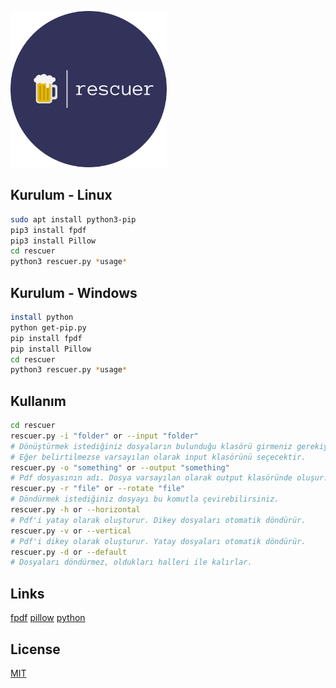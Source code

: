 ![logo](logo.png) 

## Kurulum - Linux

```bash
sudo apt install python3-pip
pip3 install fpdf
pip3 install Pillow
cd rescuer
python3 rescuer.py *usage*
```

## Kurulum - Windows

```bash
install python
python get-pip.py
pip install fpdf
pip install Pillow
cd rescuer
python3 rescuer.py *usage*
```

## Kullanım

```bash
cd rescuer
rescuer.py -i "folder" or --input "folder"
# Dönüştürmek istediğiniz dosyaların bulunduğu klasörü girmeniz gerekiyor.
# Eğer belirtilmezse varsayılan olarak input klasörünü seçecektir.
rescuer.py -o "something" or --output "something"
# Pdf dosyasının adı. Dosya varsayılan olarak output klasöründe oluşur.
rescuer.py -r "file" or --rotate "file"
# Döndürmek istediğiniz dosyayı bu komutla çevirebilirsiniz.
rescuer.py -h or --horizontal
# Pdf'i yatay olarak oluşturur. Dikey dosyaları otomatik döndürür. 
rescuer.py -v or --vertical
# Pdf'i dikey olarak oluşturur. Yatay dosyaları otomatik döndürür. 
rescuer.py -d or --default
# Dosyaları döndürmez, oldukları halleri ile kalırlar. 
```

## Links
[fpdf](https://pypi.org/project/fpdf/)
[pillow](https://pypi.org/project/Pillow/)
[python](https://www.python.org/downloads/windows/)


## License
[MIT](https://choosealicense.com/licenses/mit/)




